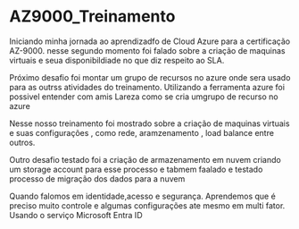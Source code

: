 # AZ9000_Treinamento

Iniciando minha jornada ao aprendizadfo de Cloud Azure para a certificação AZ-9000. 
nesse segundo momento foi falado sobre a criação de maquinas virtuais e seua disponibildiade no que diz respeito ao SLA. 

Próximo desafio foi montar um grupo de recursos no azure onde sera usado para as outrss atividades do treinamento. Utilizando a ferramenta azure foi possivel entender com amis  Lareza como se cria umgrupo de recurso no azure 

Nesse nosso treinamento foi mostrado sobre a criação de maquinas virtuais e suas configurações , como rede, aramzenamento , load balance entre outros.

Outro desafio testado foi a criação de armazenamento em nuvem criando um storage account para esse processo e tabmem faalado e testado processo de migração dos dados para a nuvem

Quando falomos em identidade,acesso e segurança. Aprendemos que é preciso muito controle e algumas configurações ate mesmo em multi fator.
Usando o serviço Microsoft Entra ID
